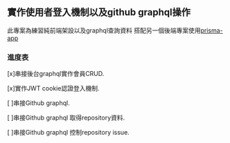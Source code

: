 
## 實作使用者登入機制以及github graphql操作

此專案為練習純前端架設以及graphql查詢資料
搭配另一個後端專案使用[prisma-app](https://github.com/wang-626/prisma-app)

### 進度表
[x]串接後台graphql實作會員CRUD. 

[x]實作JWT cookie認證登入機制. 

[ ]串接Github graphql. 

[ ]串接Github graphql 取得repository資料. 

[ ]串接Github graphql 控制repository issue. 




